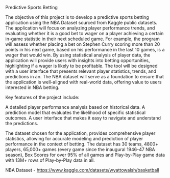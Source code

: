 Predictive Sports Betting 

The objective of this project is to develop a predictive sports betting application using the NBA Dataset sourced from Kaggle public datasets. The application will focus on analyzing player performance trends, and evaluating whether it is a good bet to wager on a player achieving a certain in-game statistic in their next scheduled game. For example, the program will assess whether placing a bet on Stephen Curry scoring more than 20 points in his next game, based on his performance in the last 10 games, is a wager that would win. By using statistical analysis of player data, the application will provide users with insights into betting opportunities, highlighting if a wager is likely to be profitable. The tool will be designed with a user interface that presents relevant player statistics, trends, and predictions in an. The NBA dataset will serve as a foundation to ensure that the application is well-aligned with real-world data, offering value to users interested in NBA betting.

Key features of the project include:

A detailed player performance analysis based on historical data.
A prediction model that evaluates the likelihood of specific statistical outcomes.
A user interface that makes it easy to navigate and understand the predictions.

The dataset chosen for the application, provides comprehensive player statistics, allowing for accurate modeling and prediction of player performance in the context of betting. The dataset has 30 teams, 4800+ players, 65,000+ games (every game since the inaugural 1946-47 NBA season), Box Scores for over 95% of all games and Play-by-Play game data with 13M+ rows of Play-by-Play data in all. 


NBA Dataset  - https://www.kaggle.com/datasets/wyattowalsh/basketball

